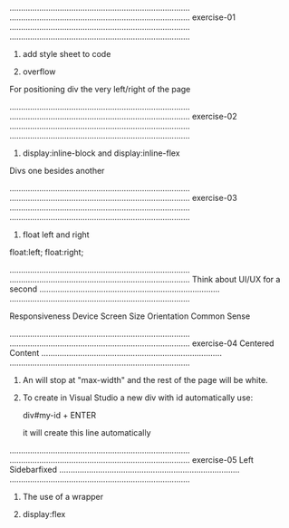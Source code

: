 ...............................................................................
...............................................................................
exercise-01 
...............................................................................
...............................................................................

1. add style sheet to code

<link rel="stylesheet" href="style.css">

2. overflow



For positioning div the very left/right of the page


...............................................................................
...............................................................................
exercise-02 
...............................................................................
...............................................................................

1. display:inline-block  and   display:inline-flex

Divs one besides another


...............................................................................
...............................................................................
exercise-03 
...............................................................................
...............................................................................

1. float left and right

float:left;
float:right;


...............................................................................
...............................................................................
Think about UI/UX for a second
...............................................................................
...............................................................................

Responsiveness
Device Screen Size
Orientation
Common Sense

...............................................................................
...............................................................................
exercise-04 Centered Content
...............................................................................
...............................................................................

1. An will stop at "max-width" and the rest of the page will be white.

2. To create in Visual Studio a new div with id automatically use:
   
   div#my-id   + ENTER

   it will create this line automatically

    <div id="my-id"></div>


...............................................................................
...............................................................................
exercise-05 Left Sidebarfixed
...............................................................................
...............................................................................

1. The use of a wrapper

2. display:flex